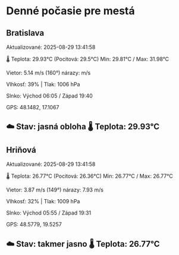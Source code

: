 ﻿# Denné počasie pre mestá

## Bratislava
Aktualizované: 2025-08-29 13:41:58

🌡️ Teplota: 29.93°C 
(Pocitová: 29.5°C)
Min: 29.81°C / Max: 31.98°C

Vietor: 5.14 m/s    (160°) 
nárazy:  m/s

Vlhkosť: 39% | Tlak: 1006 hPa

Slnko: Východ 06:05 / Západ 19:40

GPS: 48.1482, 17.1067

☁️ Stav: jasná obloha        🌡️ Teplota: 29.93°C
---

## Hriňová
Aktualizované: 2025-08-29 13:41:58

🌡️ Teplota: 26.77°C 
(Pocitová: 26.36°C)
Min: 26.77°C / Max: 26.77°C

Vietor: 3.87 m/s (149°)
nárazy: 7.93 m/s

Vlhkosť: 32% | Tlak: 1009 hPa

Slnko: Východ 05:55 / Západ 19:31

GPS: 48.5779, 19.5257

☁️ Stav: takmer jasno        🌡️ Teplota: 26.77°C
---
